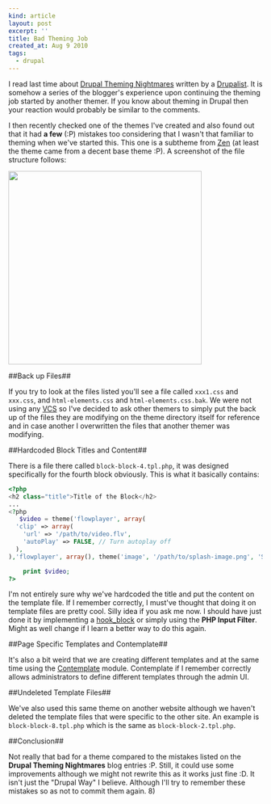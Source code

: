 ```yaml
---
kind: article
layout: post
excerpt: ''
title: Bad Theming Job
created_at: Aug 9 2010
tags: 
  - drupal
---
```

I read last time about [Drupal Theming Nightmares](http://sotak.co.uk/blog/drupal-theming-nightmares-part-1) written by a [Drupalist](http://sotak.co.uk/about-me). It is somehow a series of the blogger's experience upon continuing the theming job started by another themer. If you know about theming in Drupal then your reaction would probably be similar to the comments.

I then recently checked one of the themes I've created and also found out that it had __a few__ (:P) mistakes too considering that I wasn't that familiar to theming when we've started this. This one is a subtheme from [Zen](http://drupal.org/project/zen) (at least the theme came from a decent base theme :P). A screenshot of the file structure follows:

[<img src="http://dl.dropbox.com/u/24796303/blog/2010-08-09-122419_1280x800_scrot.png" width="383" />](http://dl.dropbox.com/u/24796303/blog/2010-08-09-122419_1280x800_scrot.png)

##Back up Files##

If you try to look at the files listed you'll see a file called `xxx1.css` and `xxx.css`, and `html-elements.css` and `html-elements.css.bak`. We were not using any [VCS](http://en.wikipedia.org/wiki/Revision_control) so I've decided to ask other themers to simply put the back up of the files they are modifying on the theme directory itself for reference and in case another I overwritten the files that another themer was modifying.

##Hardcoded Block Titles and Content##

There is a file there called `block-block-4.tpl.php`, it was designed specifically for the fourth block obviously. This is what it basically contains:

~~~ php
<?php
<h2 class="title">Title of the Block</h2>
...
<?php
   $video = theme('flowplayer', array(
  'clip' => array(
    'url' => '/path/to/video.flv',
    'autoPlay' => FALSE, // Turn autoplay off 
  ),
),'flowplayer', array(), theme('image', '/path/to/splash-image.png', 'Some description', 'Some description', NULL, FALSE));

    print $video;
?>
~~~

I'm not entirely sure why we've hardcoded the title and put the content on the template file. If I remember correctly, I must've thought that doing it on template files are pretty cool. Silly idea if you ask me now. I should have just done it by implementing a [hook_block](http://api.drupal.org/api/function/hook_block/6) or simply using the __PHP Input Filter__. Might as well change if I learn a better way to do this again.

##Page Specific Templates and Contemplate##

It's also a bit weird that we are creating different templates and at the same time using the [Contemplate](http://drupal.org/project/contemplate) module. Contemplate if I remember correctly allows administrators to define different templates through the admin UI.

##Undeleted Template Files##

We've also used this same theme on another website although we haven't deleted the template files that were specific to the other site. An example is `block-block-8.tpl.php` which is the same as `block-block-2.tpl.php`.

##Conclusion##

Not really that bad for a theme compared to the mistakes listed on the __Drupal Theming Nightmares__ blog entries :P. Still, it could use some improvements although we might not rewrite this as it works just fine :D. It isn't just the "Drupal Way" I believe. Although I'll try to remember these mistakes so as not to commit them again. 8)
